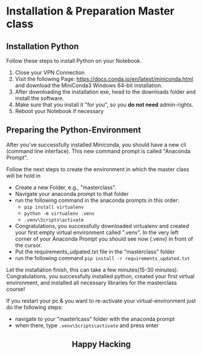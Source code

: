 # Installation & Preparation Master class 


## Installation Python 

Follow these steps to install Python on your Notebook.

1. Close your VPN Connection 
2. Visit the following Page: https://docs.conda.io/en/latest/miniconda.html and download the MiniConda3 Windows 64-bit installation.
3. After downloading the installation exe, head to the downloads folder and install the software.
4. Make sure that you install it "for you", so you **do not need** admin-rights. 
5. Reboot your Notebook if necessary 




## Preparing the Python-Environment

After you've successfully installed Miniconda, you should have a new cli (command line interface). 
This new command prompt is called "Anaconda Prompt".  

Follow the next steps to create the environment in which the master class will be hold in 

- Create a new Folder, e.g., "masterclass".
- Navigate your anaconda prompt to that folder 
- run the following command in the anaconda prompts in this order:
    - `pip install virtualenv`
    - `python -m virtualenv .venv`
    - `.venv\Scripts\activate`
- Congratulations, you successfully downloaded virtualenv and created your first empty virtual environment called ".venv". In the very left corner of your Anaconda Prompt you should see now (.venv) in front of the cursor.
- Put the requirements_udpated.txt file in the "masterclass" folder 
- run the following command `pip install -r requirements_updated.txt`

Let the installation finish, this can take a few minutes(15-30 minutes).
Congratulations, you successfully installed python, created your first virtual environment, and installed all necessary libraries for the masterclass course!


If you restart your pc & you want to re-activate your virtual-environment just do the following steps:
- navigate to your "masterlcass" folder with the anaconda prompt 
- when there, type `.venv\Scripts\activate` and press enter 

<h2 align=middle>Happy Hacking </h2>















